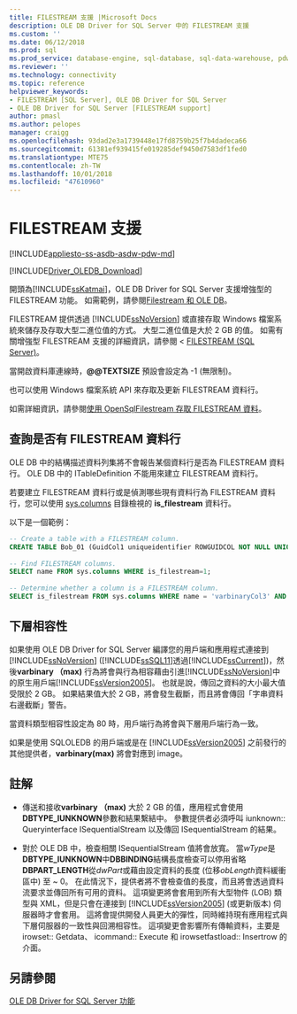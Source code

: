 ```yaml
---
title: FILESTREAM 支援 |Microsoft Docs
description: OLE DB Driver for SQL Server 中的 FILESTREAM 支援
ms.custom: ''
ms.date: 06/12/2018
ms.prod: sql
ms.prod_service: database-engine, sql-database, sql-data-warehouse, pdw
ms.reviewer: ''
ms.technology: connectivity
ms.topic: reference
helpviewer_keywords:
- FILESTREAM [SQL Server], OLE DB Driver for SQL Server
- OLE DB Driver for SQL Server [FILESTREAM support]
author: pmasl
ms.author: pelopes
manager: craigg
ms.openlocfilehash: 93dad2e3a1739448e17fd8759b25f7b4dadeca66
ms.sourcegitcommit: 61381ef939415fe019285def9450d7583df1fed0
ms.translationtype: MTE75
ms.contentlocale: zh-TW
ms.lasthandoff: 10/01/2018
ms.locfileid: "47610960"
---
```

# <a name="filestream-support"></a>FILESTREAM 支援
[!INCLUDE[appliesto-ss-asdb-asdw-pdw-md](../../../includes/appliesto-ss-asdb-asdw-pdw-md.md)]

[!INCLUDE[Driver_OLEDB_Download](../../../includes/driver_oledb_download.md)]

開頭為[!INCLUDE[ssKatmai](../../../includes/sskatmai-md.md)]，OLE DB Driver for SQL Server 支援增強型的 FILESTREAM 功能。 如需範例，請參閱[Filestream 和 OLE DB](../../oledb/ole-db-how-to/filestream/filestream-and-ole-db.md)。  

FILESTREAM 提供透過 [!INCLUDE[ssNoVersion](../../../includes/ssnoversion-md.md)] 或直接存取 Windows 檔案系統來儲存及存取大型二進位值的方式。 大型二進位值是大於 2 GB 的值。 如需有關增強型 FILESTREAM 支援的詳細資訊，請參閱 < [FILESTREAM &#40;SQL Server&#41;](../../../relational-databases/blob/filestream-sql-server.md)。  
  
當開啟資料庫連線時，**@@TEXTSIZE** 預設會設定為 -1 (無限制)。  
  
也可以使用 Windows 檔案系統 API 來存取及更新 FILESTREAM 資料行。  
  
如需詳細資訊，請參閱[使用 OpenSqlFilestream 存取 FILESTREAM 資料](../../../relational-databases/blob/access-filestream-data-with-opensqlfilestream.md)。  
  
## <a name="querying-for-filestream-columns"></a>查詢是否有 FILESTREAM 資料行  
OLE DB 中的結構描述資料列集將不會報告某個資料行是否為 FILESTREAM 資料行。 OLE DB 中的 ITableDefinition 不能用來建立 FILESTREAM 資料行。    
  
若要建立 FILESTREAM 資料行或是偵測哪些現有資料行為 FILESTREAM 資料行，您可以使用 [sys.columns](../../../relational-databases/system-catalog-views/sys-columns-transact-sql.md) 目錄檢視的 **is_filestream** 資料行。  
  
以下是一個範例：  
  
```sql  
-- Create a table with a FILESTREAM column.  
CREATE TABLE Bob_01 (GuidCol1 uniqueidentifier ROWGUIDCOL NOT NULL UNIQUE DEFAULT NEWID(), IntCol2 int, varbinaryCol3 varbinary(max) FILESTREAM);  
  
-- Find FILESTREAM columns.  
SELECT name FROM sys.columns WHERE is_filestream=1;  
  
-- Determine whether a column is a FILESTREAM column.  
SELECT is_filestream FROM sys.columns WHERE name = 'varbinaryCol3' AND object_id IN (SELECT object_id FROM sys.tables WHERE name='Bob_01');  
```  
  
## <a name="down-level-compatibility"></a>下層相容性  
如果使用 OLE DB Driver for SQL Server 編譯您的用戶端和應用程式連接到[!INCLUDE[ssNoVersion](../../../includes/ssnoversion-md.md)] ([!INCLUDE[ssSQL11](../../../includes/sssql11-md.md)]透過[!INCLUDE[ssCurrent](../../../includes/sscurrent-md.md)])，然後**varbinary （max)** 行為將會與行為相容藉由引進[!INCLUDE[ssNoVersion](../../../includes/ssnoversion-md.md)]中的原生用戶端[!INCLUDE[ssVersion2005](../../../includes/ssversion2005-md.md)]。 也就是說，傳回之資料的大小最大值受限於 2 GB。 如果結果值大於 2 GB，將會發生截斷，而且將會傳回「字串資料右邊截斷」警告。 
  
當資料類型相容性設定為 80 時，用戶端行為將會與下層用戶端行為一致。  
  
如果是使用 SQLOLEDB 的用戶端或是在 [!INCLUDE[ssVersion2005](../../../includes/ssversion2005-md.md)] 之前發行的其他提供者，**varbinary(max)** 將會對應到 image。  
  
## <a name="comments"></a>註解
- 傳送和接收**varbinary （max)** 大於 2 GB 的值，應用程式會使用**DBTYPE_IUNKNOWN**參數和結果繫結中。 參數提供者必須呼叫 iunknown:: Queryinterface ISequentialStream 以及傳回 ISequentialStream 的結果。  

-  對於 OLE DB 中，檢查相關 ISequentialStream 值將會放寬。 當*wType*是**DBTYPE_IUNKNOWN**中**DBBINDING**結構長度檢查可以停用省略**DBPART_LENGTH**從*dwPart*或藉由設定資料的長度 (位移*obLength*資料緩衝區中) 至 ~ 0。 在此情況下，提供者將不會檢查值的長度，而且將會透過資料流要求並傳回所有可用的資料。 這項變更將會套用到所有大型物件 (LOB) 類型與 XML，但是只會在連接到 [!INCLUDE[ssVersion2005](../../../includes/ssversion2005-md.md)] (或更新版本) 伺服器時才會套用。 這將會提供開發人員更大的彈性，同時維持現有應用程式與下層伺服器的一致性與回溯相容性。  這項變更會影響所有傳輸資料，主要是 irowset:: Getdata、 icommand:: Execute 和 irowsetfastload:: Insertrow 的介面。
 

## <a name="see-also"></a>另請參閱  
 [OLE DB Driver for SQL Server 功能](../../oledb/features/oledb-driver-for-sql-server-features.md)  
  
  
